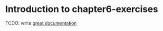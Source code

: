# Introduction to chapter6-exercises

TODO: write [great documentation](http://jacobian.org/writing/what-to-write/)

